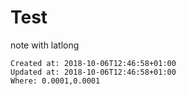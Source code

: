 # Test
note with latlong

    Created at: 2018-10-06T12:46:58+01:00
    Updated at: 2018-10-06T12:46:58+01:00
    Where: 0.0001,0.0001


